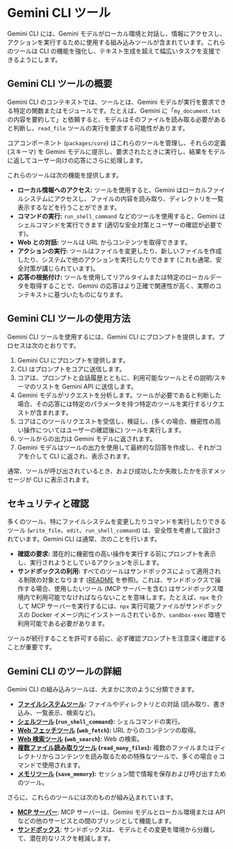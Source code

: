 # Gemini CLI ツール

Gemini CLI には、Gemini モデルがローカル環境と対話し、情報にアクセスし、アクションを実行するために使用する組み込みツールが含まれています。これらのツールは CLI の機能を強化し、テキスト生成を超えて幅広いタスクを支援できるようにします。

## Gemini CLI ツールの概要

Gemini CLI のコンテキストでは、ツールとは、Gemini モデルが実行を要求できる特定の関数またはモジュールです。たとえば、Gemini に「`my_document.txt` の内容を要約して」と依頼すると、モデルはそのファイルを読み取る必要があると判断し、`read_file` ツールの実行を要求する可能性があります。

コアコンポーネント (`packages/core`) はこれらのツールを管理し、それらの定義 (スキーマ) を Gemini モデルに提示し、要求されたときに実行し、結果をモデルに返してユーザー向けの応答にさらに処理します。

これらのツールは次の機能を提供します。

- **ローカル情報へのアクセス:** ツールを使用すると、Gemini はローカルファイルシステムにアクセスし、ファイルの内容を読み取り、ディレクトリを一覧表示するなどを行うことができます。
- **コマンドの実行:** `run_shell_command` などのツールを使用すると、Gemini はシェルコマンドを実行できます (適切な安全対策とユーザーの確認が必要です)。
- **Web との対話:** ツールは URL からコンテンツを取得できます。
- **アクションの実行:** ツールはファイルを変更したり、新しいファイルを作成したり、システムで他のアクションを実行したりできます (これも通常、安全対策が講じられています)。
- **応答の根拠付け:** ツールを使用してリアルタイムまたは特定のローカルデータを取得することで、Gemini の応答はより正確で関連性が高く、実際のコンテキストに基づいたものになります。

## Gemini CLI ツールの使用方法

Gemini CLI ツールを使用するには、Gemini CLI にプロンプトを提供します。プロセスは次のとおりです。

1.  Gemini CLI にプロンプトを提供します。
2.  CLI はプロンプトをコアに送信します。
3.  コアは、プロンプトと会話履歴とともに、利用可能なツールとその説明/スキーマのリストを Gemini API に送信します。
4.  Gemini モデルがリクエストを分析します。ツールが必要であると判断した場合、その応答には特定のパラメータを持つ特定のツールを実行するリクエストが含まれます。
5.  コアはこのツールリクエストを受信し、検証し、(多くの場合、機密性の高い操作についてはユーザーの確認後に) ツールを実行します。
6.  ツールからの出力は Gemini モデルに返されます。
7.  Gemini モデルはツールの出力を使用して最終的な回答を作成し、それがコアを介して CLI に返され、表示されます。

通常、ツールが呼び出されているとき、および成功したか失敗したかを示すメッセージが CLI に表示されます。

## セキュリティと確認

多くのツール、特にファイルシステムを変更したりコマンドを実行したりできるツール (`write_file`、`edit`、`run_shell_command`) は、安全性を考慮して設計されています。Gemini CLI は通常、次のことを行います。

- **確認の要求:** 潜在的に機密性の高い操作を実行する前にプロンプトを表示し、実行されようとしているアクションを示します。
- **サンドボックスの利用:** すべてのツールはサンドボックスによって適用される制限の対象となります ([README](../../README.md#sandboxing) を参照)。これは、サンドボックスで操作する場合、使用したいツール (MCP サーバーを含む) はサンドボックス環境内で利用可能でなければならないことを意味します。たとえば、`npx` を介して MCP サーバーを実行するには、`npx` 実行可能ファイルがサンドボックスの Docker イメージ内にインストールされているか、`sandbox-exec` 環境で利用可能である必要があります。

ツールが続行することを許可する前に、必ず確認プロンプトを注意深く確認することが重要です。

## Gemini CLI のツールの詳細

Gemini CLI の組み込みツールは、大まかに次のように分類できます。

- **[ファイルシステムツール](./file-system.md):** ファイルやディレクトリとの対話 (読み取り、書き込み、一覧表示、検索など)。
- **[シェルツール](./shell.md) (`run_shell_command`):** シェルコマンドの実行。
- **[Web フェッチツール](./web-fetch.md) (`web_fetch`):** URL からのコンテンツの取得。
- **[Web 検索ツール](./web-search.md) (`web_search`):** Web の検索。
- **[複数ファイル読み取りツール](./multi-file.md) (`read_many_files`):** 複数のファイルまたはディレクトリからコンテンツを読み取るための特殊なツールで、多くの場合 `@` コマンドで使用されます。
- **[メモリツール](./memory.md) (`save_memory`):** セッション間で情報を保存および呼び出すためのツール。

さらに、これらのツールには次のものが組み込まれています。

- **[MCP サーバー](./mcp-server.md)**: MCP サーバーは、Gemini モデルとローカル環境または API などの他のサービスとの間のブリッジとして機能します。
- **[サンドボックス](../sandbox.md)**: サンドボックスは、モデルとその変更を環境から分離して、潜在的なリスクを軽減します。
